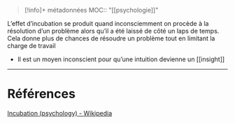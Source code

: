 > [!info]+ métadonnées
> MOC:: "[[psychologie]]"

L’effet d’incubation se produit quand inconsciemment on procède à la résolution d’un problème alors qu’il a été laissé de côté un laps de temps. Cela donne plus de chances de résoudre un problème tout en limitant la charge de travail

-   Il est un moyen inconscient pour qu’une intuition devienne un [[insight]]

---
# Références   
[Incubation (psychology) - Wikipedia](https://en.m.wikipedia.org/wiki/Incubation_(psychology))